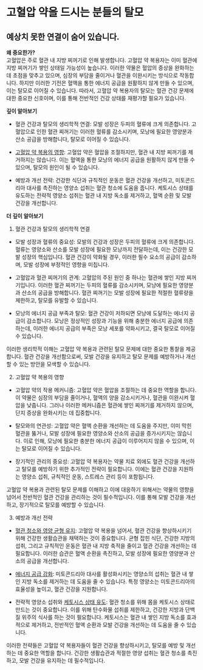 
# 고혈압 약을 드시는 분들의 탈모  
## 예상치 못한 연결이 숨어 있습니다.  
  
**왜 중요한가?**  
고혈압은 주로 혈관 내 지방 찌꺼기로 인해 발생합니다. 고혈압 약 복용자는 이미 혈관에 지방 찌꺼기가 쌓인 상태일 가능성이 높습니다. 이러한 약물은 혈압의 증상을 완화하는 데 초점을 맞추고 있으며, 심장의 부담을 줄이거나 혈관을 이완시키는 방식으로 작동합니다. 하지만 이러한 기전은 혈액을 통한 에너지 공급을 원활하지 않게 만들 수 있으며, 이는 탈모로 이어질 수 있습니다. 따라서, 고혈압 약 복용자의 탈모는 혈관 건강 문제에 대한 중요한 신호이며, 이를 통해 전반적인 건강 상태를 재평가할 필요가 있습니다.  
  
**깊이 알아보기**  

 - 혈관 건강과 탈모의 생리학적 연결: 모발 성장은 두피의 혈류에 크게 의존합니다. 고혈압으로 인한 혈관 찌꺼기는 이러한 혈류를 감소시키며, 모낭에 필요한 영양분과 산소 공급을 방해합니다, 탈모로 이어질 수 있습니다.  
  
 - [고혈압 약 복용의 영향](/m04/m0401/m040102/m04010205): 고혈압 약은 혈압을 조절하지만, 혈관 내 지방 찌꺼기를 제거하지는 않습니다. 이는 혈액을 통한 모낭의 에너지 공급을 원활하지 않게 만들 수 있으며, 탈모의 원인이 될 수 있습니다.  
  
 - 예방과 개선 전략: 건강한 식단과 규칙적인 운동은 혈관 건강을 개선하고, 미토콘드리아 대사를 촉진하는 영양소 섭취는 혈관 청소에 도움을 줍니다. 케토시스 상태를 유도하는 전략적 영양소 섭취는 혈관 내 지방 독소를 제거하고, 혈액 순환 및 모발 건강을 개선합니다.  
  
  
**더 깊이 알아보기**  
  
1. 혈관 건강과 탈모의 생리학적 연결  
  
 - 모발 성장과 혈류의 중요성: 모발의 건강과 성장은 두피의 혈류에 크게 의존합니다. 혈류는 영양소와 산소를 모발 성장에 필요한 모낭까지 전달하는데, 이는 건강한 모발 성장의 핵심입니다. 혈관 건강이 약화될 경우, 이러한 필수 요소의 공급이 감소하며, 모발 성장에 부정적인 영향을 미칩니다.  
  
 - 고혈압과 혈관 찌꺼기의 관계: 고혈압의 주된 원인 중 하나는 혈관에 쌓인 지방 찌꺼기입니다. 이러한 혈관 찌꺼기는 두피의 혈류를 감소시키며, 모낭에 필요한 영양분과 산소의 공급을 방해합니다. 혈관 찌꺼기는 모발 성장에 필요한 적절한 혈류량을 제한하고, 탈모를 유발할 수 있습니다.  
  
 - 모낭의 에너지 공급 부족과 탈모: 혈관 건강이 저하되면 모낭에 도달하는 에너지 공급이 감소합니다. 모낭은 정상적인 성장과 기능을 위해 충분한 에너지 공급에 의존하는데, 이러한 에너지 공급의 부족은 모낭 세포를 약화시키고, 결국 탈모로 이어질 수 있습니다.  
  

이러한 생리학적 이해는 고혈압 약 복용과 관련된 탈모 문제에 대한 중요한 통찰을 제공합니다. 혈관 건강을 개선함으로써, 모발 건강을 유지하고 탈모 문제를 예방하거나 개선할 수 있는 방안을 모색할 수 있습니다.  
  
2. 고혈압 약 복용의 영향  
  
 - 고혈압 약의 작용 메커니즘: 고혈압 약은 혈압을 조절하는 데 중요한 역할을 합니다. 이 약물은 심장의 부담을 줄이거나, 혈액의 양을 감소시키거나, 혈관을 이완시켜 혈압을 낮춥니다. 그러나 이러한 메커니즘은 혈관에 쌓인 찌꺼기를 제거하지 않으며, 단지 증상을 완화시키는 데 집중합니다.  
  
 - 탈모와의 연관성: 고혈압 약은 혈액 순환을 개선하는 데 도움을 주지만, 이미 막힌 혈관을 뚫거나, 모발 성장에 필요한 영양소와 산소의 공급을 증가시키지는 않습니다. 이로 인해, 모낭에 필요한 충분한 에너지 공급이 이루어지지 않을 수 있으며, 이는 탈모로 이어질 수 있습니다.  
  
 - 장기적인 관리의 중요성: 고혈압 약 복용자는 약물 치료 외에도 혈관 건강을 개선하고 탈모를 예방하기 위한 추가적인 전략이 필요합니다. 이에는 혈관 건강을 지원하는 영양소 섭취, 규칙적인 운동, 스트레스 관리 등이 포함됩니다.  
  
고혈압 약 복용과 관련된 탈모 문제를 이해하고 이에 대응하기 위해서는 약물의 영향을 넘어서 전반적인 혈관 건강을 관리하는 것이 필수적입니다. 이를 통해 모발 건강을 개선하고, 장기적으로 탈모를 예방할 수 있습니다.  
  
3. 예방과 개선 전략  
  
 - [혈관 청소와 영양 균형 유지](/m04/m0403/m040302): 고혈압 약 복용을 넘어서, 혈관 건강을 향상하시키기 위해 건강한 생활습관을 채택하는 것이 중요합니다. 균형 잡힌 식단, 건강한 지방의 섭취, 그리고 규칙적인 운동은 혈관 내 지방 축적을 줄이고 혈관 건강을 개선하는 데 필요합니다. 이러한 습관은 혈액 순환을 촉진하고, 모발 성장에 필요한 영양분과 산소의 공급을 개선합니다.  
  
 - [에너지 공급 강화](/m04/m0403/m040301/m04030101): 미토콘드리아 대사를 활성화시키는 영양소의 섭취는 혈관 내 쌓인 지방 독소를 제거하는 데 도움을 줄 수 있습니다. 특정 영양소는 미토콘드리아의 효율성을 높이고, 혈관 건강을 지원합니다.  
  
 - 전략적 영양소 섭취와 [케토시스 상태 유도](/m04/m0407/m040703): 혈관 청소를 위해 몸을 케토시스 상태로 만드는 것이 중요합니다. 이를 위해 탄수화물 섭취를 제한하고, 건강한 지방과 단백질 위주의 식사를 하는 것이 필요합니다. 케토시스는 혈관 내 쌓인 지방 독소를 효과적으로 제거하고, 전반적인 혈액 순환과 모발 건강을 개선하는 데 도움을 줄 수 있습니다.  
  
이러한 전략들은 고혈압 약 복용자들이 혈관 건강을 향상하시키고, 탈모를 예방 및 개선하는 데 중요한 역할을 합니다. 건강한 생활습관과 적절한 영양 섭취는 혈관 청소를 촉진하고, 모발 건강을 유지하는 데 필수적입니다.
<!--stackedit_data:
eyJoaXN0b3J5IjpbMTExNjAwNTIyOF19
-->